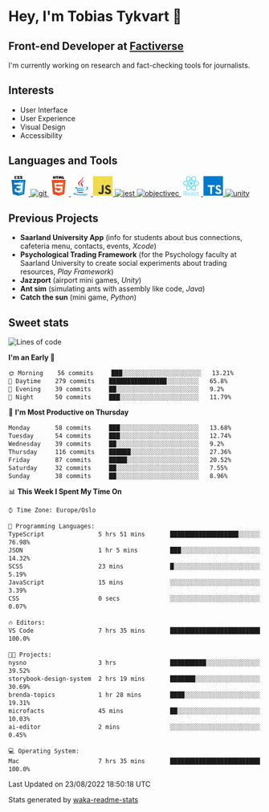# Hey, I'm Tobias Tykvart 🦉
## Front-end Developer at [Factiverse](https://www.factiverse.no/)

I'm currently working on research and fact-checking tools for journalists.

## Interests

- User Interface
- User Experience
- Visual Design
- Accessibility

## Languages and Tools
<p align="left"> <a href="https://www.w3schools.com/css/" target="_blank" rel="noreferrer"> <img src="https://raw.githubusercontent.com/devicons/devicon/master/icons/css3/css3-original-wordmark.svg" alt="css3" width="40" height="40"/> </a> <a href="https://git-scm.com/" target="_blank" rel="noreferrer"> <img src="https://www.vectorlogo.zone/logos/git-scm/git-scm-icon.svg" alt="git" width="40" height="40"/> </a> <a href="https://www.w3.org/html/" target="_blank" rel="noreferrer"> <img src="https://raw.githubusercontent.com/devicons/devicon/master/icons/html5/html5-original-wordmark.svg" alt="html5" width="40" height="40"/> </a> <a href="https://www.java.com" target="_blank" rel="noreferrer"> <img src="https://raw.githubusercontent.com/devicons/devicon/master/icons/java/java-original.svg" alt="java" width="40" height="40"/> </a> <a href="https://developer.mozilla.org/en-US/docs/Web/JavaScript" target="_blank" rel="noreferrer"> <img src="https://raw.githubusercontent.com/devicons/devicon/master/icons/javascript/javascript-original.svg" alt="javascript" width="40" height="40"/> </a> <a href="https://jestjs.io" target="_blank" rel="noreferrer"> <img src="https://www.vectorlogo.zone/logos/jestjsio/jestjsio-icon.svg" alt="jest" width="40" height="40"/> </a> <a href="https://developer.apple.com/library/archive/documentation/Cocoa/Conceptual/ProgrammingWithObjectiveC/Introduction/Introduction.html" target="_blank" rel="noreferrer"> <img src="https://www.vectorlogo.zone/logos/apple_objectivec/apple_objectivec-icon.svg" alt="objectivec" width="40" height="40"/> </a> <a href="https://reactjs.org/" target="_blank" rel="noreferrer"> <img src="https://raw.githubusercontent.com/devicons/devicon/master/icons/react/react-original-wordmark.svg" alt="react" width="40" height="40"/> </a> <a href="https://www.typescriptlang.org/" target="_blank" rel="noreferrer"> <img src="https://raw.githubusercontent.com/devicons/devicon/master/icons/typescript/typescript-original.svg" alt="typescript" width="40" height="40"/> </a> <a href="https://unity.com/" target="_blank" rel="noreferrer"> <img src="https://www.vectorlogo.zone/logos/unity3d/unity3d-icon.svg" alt="unity" width="40" height="40"/> </a> </p>

## Previous Projects

- **Saarland University App** (info for students about bus connections, cafeteria menu, contacts, events, *Xcode*)
- **Psychological Trading Framework** (for the Psychology faculty at Saarland University to create social experiments about trading resources, *Play Framework*)
- **Jazzport** (airport mini games, *Unity*)
- **Ant sim** (simulating ants with assembly like code, *Java*)
- **Catch the sun** (mini game, *Python*)

## Sweet stats

<!--START_SECTION:waka-->
![Lines of code](https://img.shields.io/badge/From%20Hello%20World%20I%27ve%20Written-78%20Thousand%20lines%20of%20code-blue)

**I'm an Early 🐤** 

```text
🌞 Morning    56 commits     ███░░░░░░░░░░░░░░░░░░░░░░   13.21% 
🌆 Daytime    279 commits    ████████████████░░░░░░░░░   65.8% 
🌃 Evening    39 commits     ██░░░░░░░░░░░░░░░░░░░░░░░   9.2% 
🌙 Night      50 commits     ███░░░░░░░░░░░░░░░░░░░░░░   11.79%

```
📅 **I'm Most Productive on Thursday** 

```text
Monday       58 commits     ███░░░░░░░░░░░░░░░░░░░░░░   13.68% 
Tuesday      54 commits     ███░░░░░░░░░░░░░░░░░░░░░░   12.74% 
Wednesday    39 commits     ██░░░░░░░░░░░░░░░░░░░░░░░   9.2% 
Thursday     116 commits    ██████░░░░░░░░░░░░░░░░░░░   27.36% 
Friday       87 commits     █████░░░░░░░░░░░░░░░░░░░░   20.52% 
Saturday     32 commits     ██░░░░░░░░░░░░░░░░░░░░░░░   7.55% 
Sunday       38 commits     ██░░░░░░░░░░░░░░░░░░░░░░░   8.96%

```


📊 **This Week I Spent My Time On** 

```text
⌚︎ Time Zone: Europe/Oslo

💬 Programming Languages: 
TypeScript               5 hrs 51 mins       ███████████████████░░░░░░   76.98% 
JSON                     1 hr 5 mins         ███░░░░░░░░░░░░░░░░░░░░░░   14.32% 
SCSS                     23 mins             █░░░░░░░░░░░░░░░░░░░░░░░░   5.19% 
JavaScript               15 mins             ░░░░░░░░░░░░░░░░░░░░░░░░░   3.39% 
CSS                      0 secs              ░░░░░░░░░░░░░░░░░░░░░░░░░   0.07%

🔥 Editors: 
VS Code                  7 hrs 35 mins       █████████████████████████   100.0%

🐱‍💻 Projects: 
nysno                    3 hrs               ██████████░░░░░░░░░░░░░░░   39.52% 
storybook-design-system  2 hrs 19 mins       ███████░░░░░░░░░░░░░░░░░░   30.69% 
brenda-topics            1 hr 28 mins        ████░░░░░░░░░░░░░░░░░░░░░   19.31% 
microfacts               45 mins             ██░░░░░░░░░░░░░░░░░░░░░░░   10.03% 
ai-editor                2 mins              ░░░░░░░░░░░░░░░░░░░░░░░░░   0.45%

💻 Operating System: 
Mac                      7 hrs 35 mins       █████████████████████████   100.0%

```


 Last Updated on 23/08/2022 18:50:18 UTC
<!--END_SECTION:waka-->
Stats generated by [waka-readme-stats](https://github.com/anmol098/waka-readme-stats)
